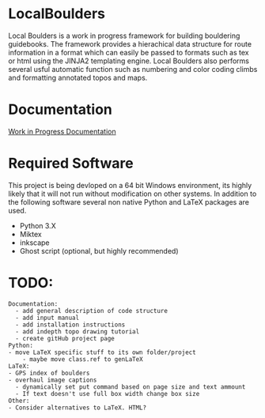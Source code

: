 # LocalBoulders
 Local Boulders is a work in progress framework for building bouldering guidebooks. The framework provides a hierachical data structure for route information in a format which can easily be passed to formats such as tex or html using the JINJA2 templating engine. Local Boulders also performs several usful automatic function such as numbering and color coding climbs and formatting annotated topos and maps.
 
# Documentation
[Work in Progress Documentation](https://docs.google.com/document/d/1SdaC6Ra2RaYkczrwDnqLYQRvsJmOF2mg-aY8-hYBMIY/edit#heading=h.qtw326n5e7xy)
 
# Required Software
This project is being devloped on a 64 bit Windows environment, its highly likely that it will not run without modification on other systems. In addition to the following software several non native Python and LaTeX packages are used.
- Python 3.X
- Miktex
- inkscape
- Ghost script (optional, but highly recommended)

# TODO:
	Documentation:
	  - add general description of code structure
	  - add input manual
	  - add installation instructions
	  - add indepth topo drawing tutorial
	  - create gitHub project page
	Python:
	- move LaTeX specific stuff to its own folder/project
        - maybe move class.ref to genLaTeX
    LaTeX:
    - GPS index of boulders
	- overhaul image captions
	  - dynamically set put command based on page size and text ammount
	  - If text doesn't use full box width change box size
    Other:
    - Consider alternatives to LaTeX. HTML?